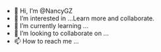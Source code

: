 - 👋 Hi, I’m @NancyGZ 
- 👀 I’m interested in ...Learn more and collaborate.      
- 🌱 I’m currently learning ...
- 💞️ I’m looking to collaborate on ...
- 📫 How to reach me ...

<!---
NancyGZ/NancyGZ is a ✨ special ✨ repository because its `README.md` (this file) appears on your GitHub profile.
You can click the Preview link to take a look at your changes.
--->
